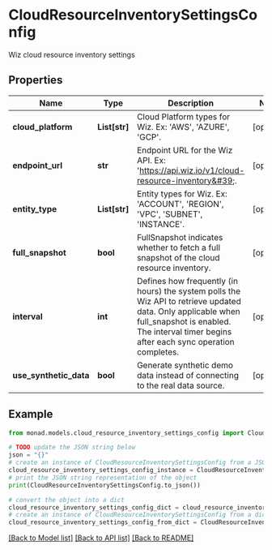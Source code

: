 # CloudResourceInventorySettingsConfig

Wiz cloud resource inventory settings

## Properties

Name | Type | Description | Notes
------------ | ------------- | ------------- | -------------
**cloud_platform** | **List[str]** | Cloud Platform types for Wiz. Ex: &#39;AWS&#39;, &#39;AZURE&#39;, &#39;GCP&#39;. | [optional] 
**endpoint_url** | **str** | Endpoint URL for the Wiz API. Ex: &#39;https://api.wiz.io/v1/cloud-resource-inventory&#39;. | [optional] 
**entity_type** | **List[str]** | Entity types for Wiz. Ex: &#39;ACCOUNT&#39;, &#39;REGION&#39;, &#39;VPC&#39;, &#39;SUBNET&#39;, &#39;INSTANCE&#39;. | [optional] 
**full_snapshot** | **bool** | FullSnapshot indicates whether to fetch a full snapshot of the cloud resource inventory. | [optional] 
**interval** | **int** | Defines how frequently (in hours) the system polls the Wiz API to retrieve updated data. Only applicable when full_snapshot is enabled. The interval timer begins after each sync operation completes. | [optional] 
**use_synthetic_data** | **bool** | Generate synthetic demo data instead of connecting to the real data source. | [optional] 

## Example

```python
from monad.models.cloud_resource_inventory_settings_config import CloudResourceInventorySettingsConfig

# TODO update the JSON string below
json = "{}"
# create an instance of CloudResourceInventorySettingsConfig from a JSON string
cloud_resource_inventory_settings_config_instance = CloudResourceInventorySettingsConfig.from_json(json)
# print the JSON string representation of the object
print(CloudResourceInventorySettingsConfig.to_json())

# convert the object into a dict
cloud_resource_inventory_settings_config_dict = cloud_resource_inventory_settings_config_instance.to_dict()
# create an instance of CloudResourceInventorySettingsConfig from a dict
cloud_resource_inventory_settings_config_from_dict = CloudResourceInventorySettingsConfig.from_dict(cloud_resource_inventory_settings_config_dict)
```
[[Back to Model list]](../README.md#documentation-for-models) [[Back to API list]](../README.md#documentation-for-api-endpoints) [[Back to README]](../README.md)


